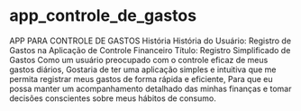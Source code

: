 # app_controle_de_gastos
APP PARA CONTROLE DE GASTOS 
História
História do Usuário: Registro de Gastos na Aplicação de Controle Financeiro
Título: Registro Simplificado de Gastos
Como um usuário preocupado com o controle eficaz de meus gastos diários,
Gostaria de ter uma aplicação simples e intuitiva que me permita registrar meus gastos de forma rápida e eficiente,
Para que eu possa manter um acompanhamento detalhado das minhas finanças e tomar decisões conscientes sobre meus hábitos de consumo.
